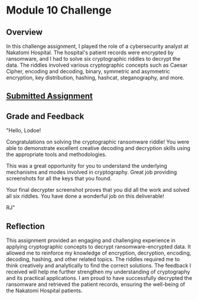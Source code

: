 # Module 10 Challenge

## Overview
In this challenge assignment, I played the role of a cybersecurity analyst at Nakatomi Hospital. The hospital's patient records were encrypted by ransomware, and I had to solve six cryptographic riddles to decrypt the data. The riddles involved various cryptographic concepts such as Caesar Cipher, encoding and decoding, binary, symmetric and asymmetric encryption, key distribution, hashing, hashcat, steganography, and more.

## [Submitted Assignment](https://docs.google.com/document/d/1lhSQRjWuXUZGh1ZUNd-u4V9MeKJ13osrqBYKU-3j4-w/edit?usp=sharing)
## Grade and Feedback
"Hello, Lodoe!
 
Congratulations on solving the cryptographic ransomware riddle! You were able to demonstrate excellent creative decoding and decryption skills using the appropriate tools and methodologies. 
 
This was a great opportunity for you to understand the underlying mechanisms and modes involved in cryptography. Great job providing screenshots for all the keys that you found.
 
Your final decrypter screenshot proves that you did all the work and solved all six riddles. You have done a wonderful job on this deliverable!
 
RJ"

## Reflection
This assignment provided an engaging and challenging experience in applying cryptographic concepts to decrypt ransomware-encrypted data. It allowed me to reinforce my knowledge of encryption, decryption, encoding, decoding, hashing, and other related topics. The riddles required me to think creatively and analytically to find the correct solutions. The feedback I received will help me further strengthen my understanding of cryptography and its practical applications. I am proud to have successfully decrypted the ransomware and retrieved the patient records, ensuring the well-being of the Nakatomi Hospital patients.

